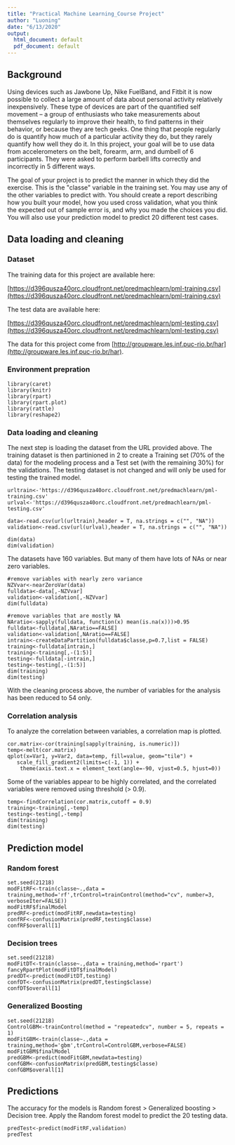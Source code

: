 ```yaml
---
title: "Practical Machine Learning_Course Project"
author: "Luoning"
date: "6/13/2020"
output:
  html_document: default
  pdf_document: default
---
```


## Background

Using devices such as Jawbone Up, Nike FuelBand, and Fitbit it is now possible to collect a large amount of data about personal activity relatively inexpensively. These type of devices are part of the quantified self movement – a group of enthusiasts who take measurements about themselves regularly to improve their health, to find patterns in their behavior, or because they are tech geeks. One thing that people regularly do is quantify how much of a particular activity they do, but they rarely quantify how well they do it. In this project, your goal will be to use data from accelerometers on the belt, forearm, arm, and dumbell of 6 participants. They were asked to perform barbell lifts correctly and incorrectly in 5 different ways. 

The goal of your project is to predict the manner in which they did the exercise. This is the "classe" variable in the training set. You may use any of the other variables to predict with. You should create a report describing how you built your model, how you used cross validation, what you think the expected out of sample error is, and why you made the choices you did. You will also use your prediction model to predict 20 different test cases.

## Data loading and cleaning
### Dataset
The training data for this project are available here:

[https://d396qusza40orc.cloudfront.net/predmachlearn/pml-training.csv](https://d396qusza40orc.cloudfront.net/predmachlearn/pml-training.csv)

The test data are available here:

[https://d396qusza40orc.cloudfront.net/predmachlearn/pml-testing.csv](https://d396qusza40orc.cloudfront.net/predmachlearn/pml-testing.csv)

The data for this project come from [http://groupware.les.inf.puc-rio.br/har](http://groupware.les.inf.puc-rio.br/har). 

### Environment prepration

```{r library, warning=FALSE, cache=TRUE}
library(caret)
library(knitr)
library(rpart)
library(rpart.plot)
library(rattle)
library(reshape2)
```

### Data loading and cleaning
The next step is loading the dataset from the URL provided above. The training dataset is then partinioned in 2 to create a Training set (70% of the data) for the modeling process and a Test set (with the remaining 30%) for the validations. The testing dataset is not changed and will only be used for testing the trained model.

```{r load, warning=FALSE, cache=TRUE}
urltrain<-'https://d396qusza40orc.cloudfront.net/predmachlearn/pml-training.csv'
urlval<-'https://d396qusza40orc.cloudfront.net/predmachlearn/pml-testing.csv'

data<-read.csv(url(urltrain),header = T, na.strings = c("", "NA"))
validation<-read.csv(url(urlval),header = T, na.strings = c("", "NA"))

dim(data)
dim(validation)
```

The datasets have 160 variables. But many of them have lots of NAs or near zero variables.

```{r clean, warning=FALSE, cache=TRUE}
#remove variables with nearly zero variance
NZVvar<-nearZeroVar(data)
fulldata<-data[,-NZVvar]
validation<-validation[,-NZVvar]
dim(fulldata)

#remove variables that are mostly NA
NAratio<-sapply(fulldata, function(x) mean(is.na(x)))>0.95
fulldata<-fulldata[,NAratio==FALSE]
validation<-validation[,NAratio==FALSE]
intrain<-createDataPartition(fulldata$classe,p=0.7,list = FALSE)
training<-fulldata[intrain,]
training<-training[,-(1:5)]
testing<-fulldata[-intrain,]
testing<-testing[,-(1:5)]
dim(training)
dim(testing)
```
With the cleaning process above, the number of variables for the analysis has been reduced to 54 only.

### Correlation analysis
To analyze the correlation between variables, a correlation map is plotted.

```{r correlation, warning=FALSE, cache=FALSE}
cor.matrix<-cor(training[sapply(training, is.numeric)])
temp<-melt(cor.matrix)
qplot(x=Var1, y=Var2, data=temp, fill=value, geom="tile") +
   scale_fill_gradient2(limits=c(-1, 1)) +
    theme(axis.text.x = element_text(angle=-90, vjust=0.5, hjust=0))
```
Some of the variables appear to be highly correlated, and the correlated variables were removed using threshold (> 0.9).

```{r remove, warning=FALSE, cache=FALSE}
temp<-findCorrelation(cor.matrix,cutoff = 0.9)
training<-training[,-temp]
testing<-testing[,-temp]
dim(training)
dim(testing)
```

## Prediction model
### Random forest
```{r class}
set.seed(21218)
modFitRF<-train(classe~.,data = training,method='rf',trControl=trainControl(method="cv", number=3, verboseIter=FALSE))
modFitRF$finalModel
predRF<-predict(modFitRF,newdata=testing)
confRF<-confusionMatrix(predRF,testing$classe)
confRF$overall[1]
```

### Decision trees
```{r dt}
set.seed(21218)
modFitDT<-train(classe~.,data = training,method='rpart')
fancyRpartPlot(modFitDT$finalModel)
predDT<-predict(modFitDT,testing)
confDT<-confusionMatrix(predDT,testing$classe)
confDT$overall[1]
```

### Generalized Boosting
```{r gbm}
set.seed(21218)
ControlGBM<-trainControl(method = "repeatedcv", number = 5, repeats = 1)
modFitGBM<-train(classe~.,data = training,method='gbm',trControl=ControlGBM,verbose=FALSE)
modFitGBM$finalModel
predGBM<-predict(modFitGBM,newdata=testing)
confGBM<-confusionMatrix(predGBM,testing$classe)
confGBM$overall[1]
```

## Predictions
The accuracy for the models is Random forest > Generalized boosting > Decision tree. Apply the Random forest model to predict the 20 testing data.
```{r predict, warning=FALSE, cache=FALSE}
predTest<-predict(modFitRF,validation)
predTest
```